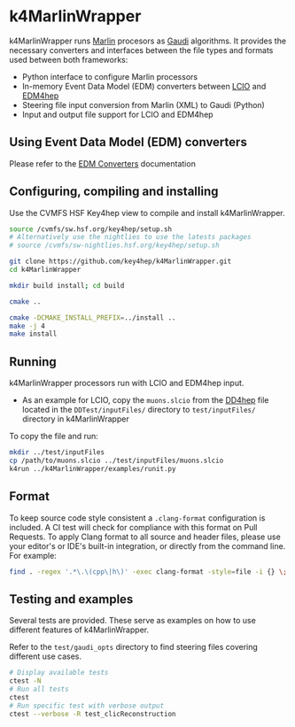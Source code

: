 # k4MarlinWrapper

k4MarlinWrapper runs [Marlin](https://github.com/iLCSoft/Marlin) procesors as [Gaudi](https://gitlab.cern.ch/gaudi/Gaudi) algorithms.
It provides the necessary converters and interfaces between the file types and formats used between both frameworks:
- Python interface to configure Marlin processors
- In-memory Event Data Model (EDM) converters between [LCIO](https://github.com/iLCSoft/LCIO) and [EDM4hep](https://github.com/key4hep/EDM4hep)
- Steering file input conversion from Marlin (XML) to Gaudi (Python)
- Input and output file support for LCIO and EDM4hep

## Using Event Data Model (EDM) converters

Please refer to the [EDM Converters](./doc/edmConverters.md) documentation


## Configuring, compiling and installing

Use the CVMFS HSF Key4hep view to compile and install k4MarlinWrapper.

```bash
source /cvmfs/sw.hsf.org/key4hep/setup.sh
# Alternatively use the nightlies to use the latests packages
# source /cvmfs/sw-nightlies.hsf.org/key4hep/setup.sh

git clone https://github.com/key4hep/k4MarlinWrapper.git
cd k4MarlinWrapper

mkdir build install; cd build

cmake ..

cmake -DCMAKE_INSTALL_PREFIX=../install ..
make -j 4
make install
```


## Running

k4MarlinWrapper processors run with LCIO and EDM4hep input.
- As an example for LCIO, copy the `muons.slcio` from the [DD4hep](https://github.com/AIDASoft/DD4hep) file located in the `DDTest/inputFiles/` directory to `test/inputFiles/` directory in k4MarlinWrapper

To copy the file and run:
```bash
mkdir ../test/inputFiles
cp /path/to/muons.slcio ../test/inputFiles/muons.slcio
k4run ../k4MarlinWrapper/examples/runit.py
```


## Format

To keep source code style consistent a `.clang-format` configuration is included.
A CI test will check for compliance with this format on Pull Requests.
To apply Clang format to all source and header files, please use your editor's or IDE's built-in integration, or directly from the command line. For example:

```bash
find . -regex '.*\.\(cpp\|h\)' -exec clang-format -style=file -i {} \;
```


## Testing and examples

Several tests are provided. These serve as examples on how to use different features of k4MarlinWrapper.

Refer to the `test/gaudi_opts` directory to find steering files covering different use cases.

```bash
# Display available tests
ctest -N
# Run all tests
ctest
# Run specific test with verbose output
ctest --verbose -R test_clicReconstruction
```
